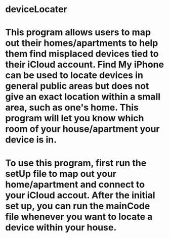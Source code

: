 # deviceLocater

# This program allows users to map out their homes/apartments to help them find misplaced devices tied to their iCloud account. Find My iPhone can be used to locate devices in general public areas but does not give an exact location within a small area, such as one's home. This program will let you know which room of your house/apartment your device is in.

# To use this program, first run the setUp file to map out your home/apartment and connect to your iCloud accout. After the initial set up, you can run the mainCode file whenever you want to locate a device within your house.

